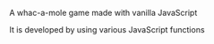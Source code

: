 A whac-a-mole game made with vanilla JavaScript

It is developed by using  various JavaScript functions 

